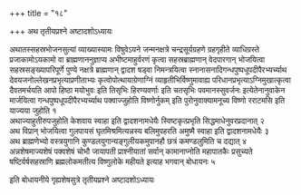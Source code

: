 +++
title = "१८"

+++
अथ तृतीयप्रश्ने अष्टादशोऽध्यायः

अथातस्सहस्रभोजनसुत्यां व्याख्यास्यामः विषुवेऽयने जन्मनक्षत्रे चन्द्रसूर्यग्रहणे ग्रहगृहीते व्याधिग्रस्ते प्रजाकामोऽयकामो वा ब्राह्मणाननुज्ञाप्य अभीष्टमाहुर्वरणं कृत्वा सहस्रब्राह्मणान् वेदपारगान् भोजयित्वा सहस्रसङ्ख्यापरिपूर्णे पुण्ये नक्षत्रे ब्राह्मणान् द्वादश षड्वा निमन्त्रयित्वा स्नानासनादिगन्धपुष्पधूपदीपैरभ्यर्च्याथ देवयजनोल्लेखनप्रभृत्याप्रणीताभ्यः कृत्वोपोत्थायाग्रेणाग्निं व्याहृतीभिर्विष्णुमावाह्य परिधानप्रभृत्याऽग्निमुखात्कृत्वा दैवतमर्चयति आपो हिष्ठा मयोभुवः इति तिसृभिः हिरण्यवर्णाः इति चतसृभिः पवमानस्सुवर्जनः इत्येतेनानुवाकेन मार्जयित्वा गन्धपुष्पधूपदीपैरभ्यर्च्याथ पक्वाज्जुहोति विष्णोर्नुकम् इति पुरोनुवाक्यामनूच्य विष्णो रराटमसि इति याज्यया जुहोति १  
अथाज्याहुतीरुपजुहोति केशवाय स्वाहा इति द्वादशनामधेयैः स्विष्टकृत्प्रभृति सिद्धमाधेनुवरप्रदानात् २  
अथ विप्रान् भोजयित्वा गुलपायसं घृतमिश्रमित्यन्नस्य बलिमुपहरति अमुष्मै स्वाहा इति द्वादशनामधेयैः ३  
अथ ब्राह्मणेभ्यो वस्त्रयुगानि कुण्डलयुगान्यङ्गुलीयकमुपानहौ छत्रं कमण्डलुमिति च दद्यात् ४  
अन्नशेषमाज्यशेषं पक्वशेषं चोभौ जायापती प्राश्नीयातां सर्वान् कामानाप्नोति महापातकैः प्रसुच्यते षष्टिर्वर्षसहस्राणि ब्रह्मलोकमतीत्य विष्णुलोके महीयते इत्याह भगवान् बोधायनः ५  

इति बोधायनीये गृह्यशेषसुत्रे तृतीयप्रश्ने अष्टादशोऽध्यायः
